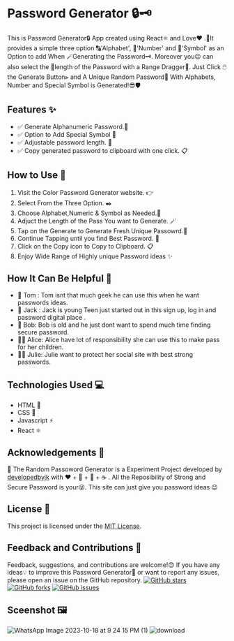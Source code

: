 # Password Generator 🔒🗝️

This is  Password Generator🔒 App created using React⚛️ and Love❤️ .🎀It provides a simple three option 🔠'Alphabet', 🔢'Number' and 🔣'Symbol' as an Option to add When 🪄Generating the Password🗝️. Moreover you😉 can also select the 📐length of the Password with a Range Dragger🧱. Just Click 🖱️the Generate Button⫸ and A Unique Random Password🔐 With Alphabets, Number and Special Symbol is Generated!😎🛡️

## Features ✨

- ✅ Generate Alphanumeric Password.🔮
- ✅ Option to Add Special Symbol 🔣
- ✅ Adjustable password length. 🎠
- ✅ Copy generated password to clipboard with one click. 📋


## How to Use 🚀

1. Visit the Color Password Generator website. 👉  
2. Select From the Three Option. ✒️
3. Choose Alphabet,Numeric & Symbol as Needed.🔽
4. Adjuct the Length of the Pass You want to Generate. 🪄
5. Tap on the Generate to Generate Fresh Unique Passowrd.🔮
6. Continue Tapping until you find Best Password. 🔐
7. Click on the Copy icon to Copy to Clipboard. 📋
8. Enjoy Wide Range of Highly unique Password ideas ✨

## How It Can Be Helpful 🌟

- 👨 Tom : Tom isnt that much geek he can use this when he want passwords ideas.
- 🧒 Jack : Jack is young Teen just started out in this sign up, log in and password digital place .
- 🧔 Bob: Bob is old and he just dont want to spend much time finding secure password.
- 👩‍🦱 Alice: Alice have lot of responsibility she can use this to make pass for her children.
- 👩‍🦰 Julie: Julie want to protect her social site with best strong passwords.

## Technologies Used 💻

- HTML 📙
- CSS 📘
- Javascript ⚡
- React ⚛️

## Acknowledgements 🙏

📌 The Random  Passoword  Generator is a Experiment  Project developed by [developedbyjk](https://www.instagram.com/developedbyjk) with ❤️ + 🧠 + 🐞 + ☕ . 
All the Reposibility of Strong and Secure Password is your😜. This site can just give you password ideas 😉

## License 📄

This project is licensed under the [MIT License](LICENSE).

## Feedback and Contributions 📢

Feedback, suggestions, and contributions are welcome!😊 If you have any ideas💡 to improve this Password Generator🔐 or want to report any issues, please open an issue on the GitHub repository.
[![GitHub stars](https://img.shields.io/github/stars/developedbyjk/color-palette-generator.svg?style=social)](https://github.com/developedbyjk/color-palette-generator/stargazers)
[![GitHub forks](https://img.shields.io/github/forks/developedbyjk/color-palette-generator.svg?style=social)](https://github.com/developedbyjk/color-palette-generator/network/members)
[![GitHub issues](https://img.shields.io/github/issues/developedbyjk/color-palette-generator.svg)](https://github.com/developedbyjk/color-palette-generator/issues)

## Sceenshot 🖼️

![WhatsApp Image 2023-10-18 at 9 24 15 PM (1)](https://github.com/developedbyjk/PasswordGenerator/assets/71823598/24698300-e7fd-42cb-b021-7a7a52ffbc37)
![download](https://github.com/developedbyjk/PasswordGenerator/assets/71823598/55f8520f-5d35-4b0f-b854-3db56d03b502)






